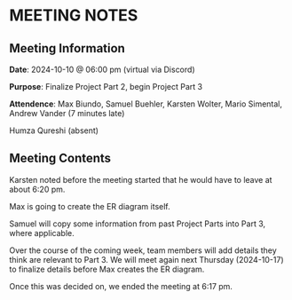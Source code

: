 # MEETING NOTES

## Meeting Information

**Date**: 2024-10-10 @ 06:00 pm (virtual via Discord)

**Purpose**: Finalize Project Part 2, begin Project Part 3

**Attendence**: Max Biundo, Samuel Buehler, Karsten Wolter, Mario Simental, Andrew Vander (7 minutes late)

Humza Qureshi (absent)

## Meeting Contents

Karsten noted before the meeting started that he would have to leave at about 6:20 pm.

Max is going to create the ER diagram itself.

Samuel will copy some information from past Project Parts into Part 3, where applicable.

Over the course of the coming week, team members will add details they think are relevant to Part 3. We will meet again next Thursday (2024-10-17) to finalize details before Max creates the ER diagram.

Once this was decided on, we ended the meeting at 6:17 pm.
